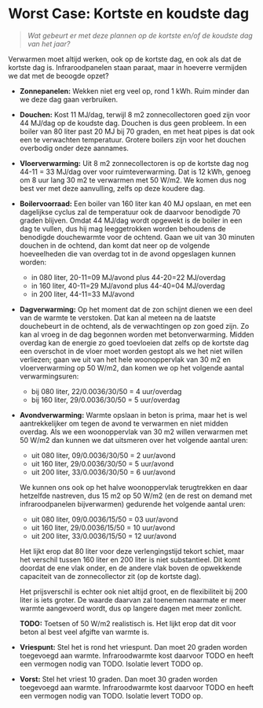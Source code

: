 # Worst Case: Kortste en koudste dag

> *Wat gebeurt er met deze plannen op de kortste en/of de
> koudste dag van het jaar?*

Verwarmen moet altijd werken, ook op de kortste dag, en ook als dat
de kortste dag is.  Infraroodpanelen staan paraat, maar in hoeverre
vermijden we dat met de beoogde opzet?

  * **Zonnepanelen:** Wekken niet erg veel op, rond 1 kWh.  Ruim minder dan
    we deze dag gaan verbruiken.

  * **Douchen:** Kost 11 MJ/dag, terwijl 8 m2 zonnecollectoren goed zijn
    voor 44 MJ/dag op de koudste dag.  Douchen is dus geen probleem.
    In een boiler van 80 liter past 20 MJ bij 70 graden, en met heat
    pipes is dat ook een te verwachten temperatuur.  Grotere boilers
    zijn voor het douchen overbodig onder deze aannames.

  * **Vloerverwarming:** Uit 8 m2 zonnecollectoren is op de kortste dag
    nog 44-11 = 33 MJ/dag over voor ruimteverwarming.  Dat is 12 kWh,
    genoeg om 8 uur lang 30 m2 te verwarmen met 50 W/m2.  We komen dus
    nog best ver met deze aanvulling, zelfs op deze koudere dag.

  * **Boilervoorraad:** Een boiler van 160 liter kan 40 MJ opslaan, en met
    een dagelijkse cyclus zal de temperatuur ook de daarvoor benodigde
    70 graden blijven.  Omdat 44 MJ/dag wordt opgewekt is de boiler in
    een dag te vullen, dus hij mag leeggetrokken worden behoudens de
    benodigde douchewarmte voor de ochtend.  Gaan we uit van 30 minuten
    douchen in de ochtend, dan komt dat neer op de volgende hoeveelheden
    die van overdag tot in de avond opgeslagen kunnen worden:

      - in 080 liter, 20-11=09 MJ/avond plus 44-20=22 MJ/overdag
      - in 160 liter, 40-11=29 MJ/avond plus 44-40=04 MJ/overdag
      - in 200 liter, 44-11=33 MJ/avond

  * **Dagverwarming:** Op het moment dat de zon schijnt dienen we een deel
    van de warmte te verstoken.  Dat kan al meteen na de laatste
    douchebeurt in de ochtend, als de verwachtingen op zon goed zijn.
    Zo kan al vroeg in de dag begonnen worden met betonverwarming.
    Midden overdag kan de energie zo goed toevloeien dat zelfs op de
    kortste dag een overschot in de vloer moet worden gestopt als we
    het niet willen verliezen; gaan we uit van het hele woonoppervlak
    van 30 m2 en vloerverwarming op 50 W/m2, dan komen we op het
    volgende aantal verwarmingsuren:

      - bij 080 liter, 22/0.0036/30/50 = 4 uur/overdag
      - bij 160 liter, 29/0.0036/30/50 = 5 uur/overdag

  * **Avondverwarming:** Warmte opslaan in beton is prima, maar het is wel
    aantrekkelijker om tegen de avond te verwarmen en niet midden
    overdag.  Als we een woonoppervlak van 30 m2 willen verwarmen met
    50 W/m2 dan kunnen we dat uitsmeren over het volgende aantal uren:

      - uit 080 liter, 09/0.0036/30/50 = 2 uur/avond
      - uit 160 liter, 29/0.0036/30/50 = 5 uur/avond
      - uit 200 liter, 33/0.0036/30/50 = 6 uur/avond

    We kunnen ons ook op het halve woonoppervlak terugtrekken en daar
    hetzelfde nastreven, dus 15 m2 op 50 W/m2 (en de rest on demand met
    infraroodpanelen bijverwarmen) gedurende het volgende aantal uren:

      - uit 080 liter, 09/0.0036/15/50 = 03 uur/avond
      - uit 160 liter, 29/0.0036/15/50 = 10 uur/avond
      - uit 200 liter, 33/0.0036/15/50 = 12 uur/avond

    Het lijkt erop dat 80 liter voor deze verlengingstijd tekort schiet,
    maar het verschil tussen 160 liter en 200 liter is niet substantieel.
    Dit komt doordat de ene vlak onder, en de andere vlak boven de
    opwekkende capaciteit van de zonnecollector zit (op de kortste dag).

    Het prijsverschil is echter ook niet altijd groot, en de flexibiliteit
    bij 200 liter is iets groter.  De waarde daarvan zal toenemen naarmate
    er meer warmte aangevoerd wordt, dus op langere dagen met meer zonlicht.

    **TODO:** Toetsen of 50 W/m2 realistisch is.  Het lijkt erop dat dit
    voor beton al best veel afgifte van warmte is.

  * **Vriespunt:**
    Stel het is rond het vriespunt.  Dan moet 20 graden worden toegevoegd
    aan warmte.  Infraroodwarmte kost daarvoor TODO en heeft een vermogen
    nodig van TODO.  Isolatie levert TODO op.

  * **Vorst:**
    Stel het vriest 10 graden.  Dan moet 30 graden worden toegevoegd aan
    warmte.  Infraroodwarmte kost daarvoor TODO en heeft een vermogen
    nodig van TODO.  Isolatie levert TODO op.


